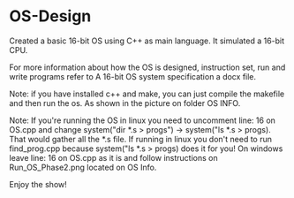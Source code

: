 # OS-Design
Created a basic 16-bit OS using C++ as main language. It simulated a 16-bit CPU.

For more information about how the OS is designed, instruction set, run and write programs refer
to A 16-bit OS system specification a docx file.

Note: if you have installed c++ and make, you can just compile the makefile and then run the os. 
      As shown in the picture on folder OS INFO.
      
Note: If you're running the OS in linux you need to uncomment line: 16 on OS.cpp
      and change system("dir *.s > progs") -> system("ls *.s > progs). That would
      gather all the *.s file. If running in linux you don't need to run
      find_prog.cpp because system("ls *.s > progs) does it for you! On
      windows leave line: 16 on OS.cpp as it is and follow instructions on
      Run_OS_Phase2.png located on OS Info.

Enjoy the show!
